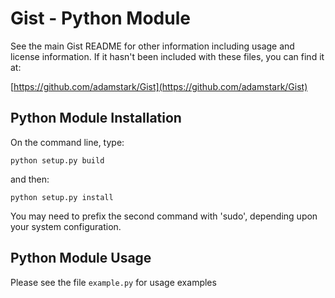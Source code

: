 Gist - Python Module
=================================

See the main Gist README for other information including usage and license information. If it hasn't been included with these files, you can find it at:

[https://github.com/adamstark/Gist](https://github.com/adamstark/Gist)

Python Module Installation
--------------------------

On the command line, type:

	python setup.py build
	
and then:

	python setup.py install
	
You may need to prefix the second command with 'sudo', depending upon your system configuration.


Python Module Usage
-------------------

Please see the file `example.py` for usage examples